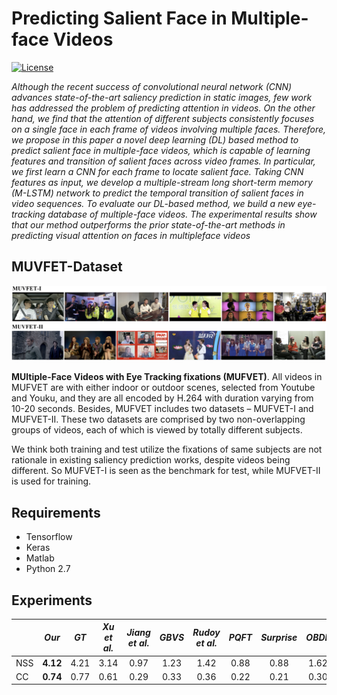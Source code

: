 # Predicting Salient Face in Multiple-face Videos
[![License](https://img.shields.io/badge/license-BSD-blue.svg)](LICENSE)

*Although the recent success of convolutional neural network
(CNN) advances state-of-the-art saliency prediction in
static images, few work has addressed the problem of predicting
attention in videos. On the other hand, we find that
the attention of different subjects consistently focuses on a
single face in each frame of videos involving multiple faces.
Therefore, we propose in this paper a novel deep learning
(DL) based method to predict salient face in multiple-face
videos, which is capable of learning features and transition
of salient faces across video frames. In particular, we first
learn a CNN for each frame to locate salient face. Taking
CNN features as input, we develop a multiple-stream long
short-term memory (M-LSTM) network to predict the temporal
transition of salient faces in video sequences. To evaluate
our DL-based method, we build a new eye-tracking
database of multiple-face videos. The experimental results
show that our method outperforms the prior state-of-the-art
methods in predicting visual attention on faces in multipleface
videos*

## MUVFET-Dataset
![Video_class](./Video_class.png)

**MUltiple-Face Videos with Eye Tracking fixations (MUFVET)**. All videos in MUFVET
are with either indoor or outdoor scenes, selected from Youtube
and Youku, and they are all encoded by H.264 with
duration varying from 10-20 seconds. Besides, MUFVET
includes two datasets – MUFVET-I and MUFVET-II. These
two datasets are comprised by two non-overlapping groups
of videos, each of which is viewed by totally different subjects.

We think both training and test utilize the fixations of same subjects are not rationale in existing saliency prediction works, despite videos being different. So MUFVET-I is seen as the benchmark for test, while MUFVET-II is used for training.

## Requirements

- Tensorflow
- Keras
- Matlab
- Python 2.7


## Experiments

|     | *Our* | *GT*   | *Xu et al.* | *Jiang et al.* | *GBVS* | *Rudoy et al.* | *PQFT* | *Surprise* | *OBDL* |
| :-- | :--: | :---: | :--------: | :--------: | :-----: | :----: |:----: |:----: |:----: |
| NSS | **4.12** | 4.21 | 3.14 | 0.97 | 1.23 | 1.42 | 0.88 | 0.88 | 1.62
| CC  | **0.74** | 0.77 | 0.61 | 0.29 | 0.33 | 0.36 | 0.22 | 0.21 | 0.30
